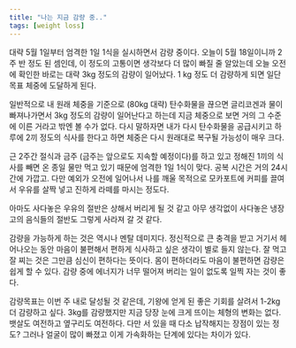 ```yaml
---
title: "나는 지금 감량 중.."
tags: [weight loss]
---
```


대략 5월 1일부터 엄격한 1일 1식을 실시하면서 감량 중이다. 오늘이 5월 18일이니까 2주 반 정도 된 셈인데, 이 정도의 고통이면 생각보다 더 많이 빠질 줄 알았는데 오늘 오전에 확인한 바로는 대략 3kg 정도의 감량이 일어났다. 1 kg 정도 더 감량하게 되면 일단 목표 체중에 도달하게 된다. 

일반적으로 내 원래 체중을 기준으로 (80kg 대략) 탄수화물을 끊으면 글리코겐과 물이 빠져나가면서 3kg 정도의 감량이 일어난다고 하는데 지금 체중으로 보면 거의 그 수준에 이른 거라고 밖엔 볼 수가 없다. 다시 말하자면 내가 다시 탄수화물을 공급시키고 하루에 2끼 정도의 식사를 한다고 하면 체중은 다시 원래대로 복구될 가능성이 매우 크다.

근 2주간 절식과 금주 (금주는 앞으로도 지속할 예정이다)를 하고 있고 정해진 1끼의 식사를 빼면 온 종일 물만 먹고 있기 때문에 엄격한 1일 1식이 맞다. 공복 시간은 거의 24시간에 가깝고. 다만 예외가 오전에 일어나서 나를 깨울 목적으로 모카포트에 커피를 끌여서 우유를 살짝 넣고 진하게 라떼를 마시는 정도다. 

아마도 사다놓은 우유의 절반은 상해서 버리게 될 것 같고 아무 생각없이 사다놓은 냉장고의 음식들의 절반도 그렇게 사라져 갈 것 같다.

감량을 가능하게 하는 것은 역시나 멘탈 데미지다. 정신적으로 큰 충격을 받고 거기서 헤어나오는 동안 마음이 불편해서 편하게 식사하고 싶은 생각이 별로 들지 않는다. 잘 먹고 잘 찌는 것은 그만큼 심신이 편하다는 뜻이다. 몸이 편하더라도 마음이 불편하면 감량은 쉽게 할 수 있다. 감량 중에 에너지가 너무 떨어져 버리는 일이 없도록 일찍 자는 것이 좋다.

감량목표는 이번 주 내로 달성될 것 같은데, 기왕에 얻게 된 좋은 기회를 살려서 1-2kg 더 감량하고 싶다. 3kg를 감량했지만 지금 당장 눈에 크게 뜨이는 체형의 변화는 없다. 뱃살도 여전하고 옆구리도 여전하다. 다만 서 있을 때 다소 납작해지는 장점이 있는 정도? 그러나 얼굴이 많이 빠졌고 이게 가속화하는 단계에 있다는 차이가 있다.
